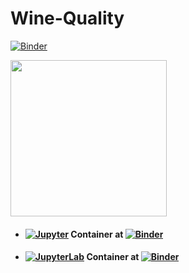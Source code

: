 # Wine-Quality

[![Binder](https://mybinder.org/static/logo.svg?v=f9f0d927b67cc9dc99d788c822ca21c0)](https://mybinder.org)

<img src="https://mybinder.org/static/logo.svg?v=f9f0d927b67cc9dc99d788c822ca21c0" data-canonical-src="https://mybinder.org/" width="250" height="250" />

- #### [![Jupyter](https://avatars1.githubusercontent.com/u/7388996?s=50&v=4)](https://github.com/jupyter) Container at [![Binder](https://mybinder.org/badge_logo.svg)](https://mybinder.org/v2/gh/optmogames/Wine-Quality.git/master)

- #### [![JupyterLab](https://avatars1.githubusercontent.com/u/22800682?s=50&v=4)](https://github.com/jupyterlab) Container at [![Binder](https://mybinder.org/badge_logo.svg)](https://mybinder.org/v2/gh/optmogames/Wine-Quality.git/master?urlpath=lab)

